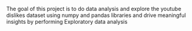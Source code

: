 The goal of this project is to do data analysis and explore the youtube dislikes dataset using numpy and pandas libraries and drive meaningful insights by performing Exploratory data analysis
